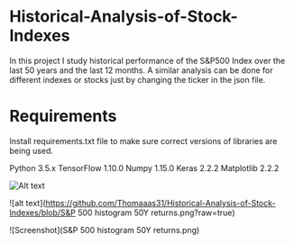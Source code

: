 # Historical-Analysis-of-Stock-Indexes
In this project I study historical performance of the S&amp;P500 Index over the last 50 years and the last 12 months. A similar analysis can be done for different indexes or stocks just by changing the ticker in the json file.

# Requirements
Install requirements.txt file to make sure correct versions of libraries are being used.

Python 3.5.x
TensorFlow 1.10.0
Numpy 1.15.0
Keras 2.2.2
Matplotlib 2.2.2

![Alt text](relative/path/to/img.png?raw=true "S&P 500 histogram 50Y returns")

![alt text](https://github.com/Thomaaas31/Historical-Analysis-of-Stock-Indexes/blob/S&P 500 histogram 50Y returns.png?raw=true)

![Screenshot](S&P 500 histogram 50Y returns.png)
